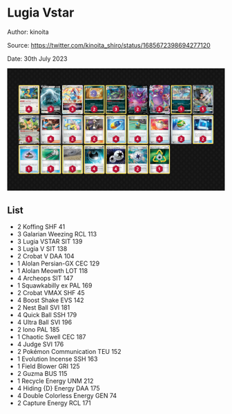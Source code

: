 # Lugia Vstar

Author: kinoita

Source: <https://twitter.com/kinoita_shiro/status/1685672398694277120>

Date: 30th July 2023

![decklist](../../images/PAL/Lugia%20Vstar/4-%20Lugia%20Vstar.png)

## List

* 2 Koffing SHF 41
* 3 Galarian Weezing RCL 113
* 3 Lugia VSTAR SIT 139
* 3 Lugia V SIT 138
* 2 Crobat V DAA 104
* 1 Alolan Persian-GX CEC 129
* 1 Alolan Meowth LOT 118
* 4 Archeops SIT 147
* 1 Squawkabilly ex PAL 169
* 2 Crobat VMAX SHF 45
* 4 Boost Shake EVS 142
* 2 Nest Ball SVI 181
* 4 Quick Ball SSH 179
* 4 Ultra Ball SVI 196
* 2 Iono PAL 185
* 1 Chaotic Swell CEC 187
* 4 Judge SVI 176
* 2 Pokémon Communication TEU 152
* 1 Evolution Incense SSH 163
* 1 Field Blower GRI 125
* 2 Guzma BUS 115
* 1 Recycle Energy UNM 212
* 4 Hiding {D} Energy DAA 175
* 4 Double Colorless Energy GEN 74
* 2 Capture Energy RCL 171
